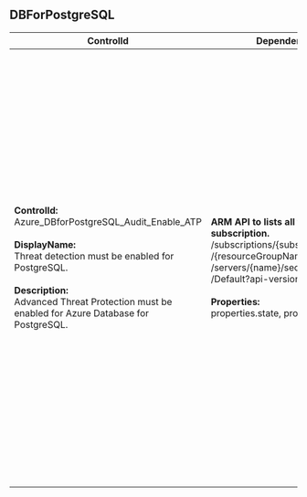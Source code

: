 ## DBForPostgreSQL

| ControlId | Dependent Azure API(s) and Properties | Control spec |
|-----------|-------------------------------------|------------------|
| <b>ControlId:</b><br>Azure_DBforPostgreSQL_Audit_Enable_ATP<br><br><b>DisplayName:</b><br>Threat detection must be enabled for PostgreSQL.<br><br><b>Description: </b><br> Advanced Threat Protection must be enabled for Azure Database for PostgreSQL. |<b> ARM API to lists all the DBForPostgreSQL under the<br> subscription. </b> </br> /subscriptions/{subscriptionId}/resourceGroups<br>/{resourceGroupName}/providers/Microsoft.DBforPostgreSQL<br>/servers/{name}/securityAlertPolicies<br>/Default?api-version=2017-12-01 <br><br><b>Properties:</b><br> properties.state, properties.emailAccountAdmins, sku/tier | <b>Scope: </b>  a. Applies to all tiers of Azure Database for PostgreSQL (Single Server) except Basic pricing tier. <br> b. Azure Database for PostgreSQL - Hyperscale (Citus) NA currently. <br><br><b>Config: </b> UnsupportedTier: Basic<br><br> <b>Passed: </b><br> a. ATP is enabled <br> *and* <br> b. Email to account admin is also enabled. <br><br> <b>Failed: </b><br> a. MySQL database is using Basic pricing tier.  <br> *or* <br> b. ATP is disabled <br> *or* <br> c. ATP is enabled but 'Email notifications to admins' is disabled.| 
